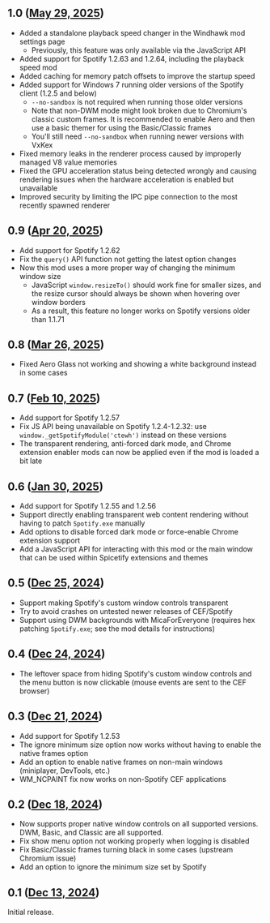 ## 1.0 ([May 29, 2025](https://github.com/ramensoftware/windhawk-mods/blob/363a9ab160fe2975c2fc1a7c359b488bbd43cc88/mods/cef-titlebar-enabler-universal.wh.cpp))

* Added a standalone playback speed changer in the Windhawk mod settings page
  * Previously, this feature was only available via the JavaScript API
* Added support for Spotify 1.2.63 and 1.2.64, including the playback speed mod
* Added caching for memory patch offsets to improve the startup speed
* Added support for Windows 7 running older versions of the Spotify client (1.2.5 and below)
  * `--no-sandbox` is not required when running those older versions
  * Note that non-DWM mode might look broken due to Chromium's classic custom frames. It is recommended to enable Aero and then use a basic themer for using the Basic/Classic frames
  * You'll still need `--no-sandbox` when running newer versions with VxKex
* Fixed memory leaks in the renderer process caused by improperly managed V8 value memories
* Fixed the GPU acceleration status being detected wrongly and causing rendering issues when the hardware acceleration is enabled but unavailable
* Improved security by limiting the IPC pipe connection to the most recently spawned renderer

## 0.9 ([Apr 20, 2025](https://github.com/ramensoftware/windhawk-mods/blob/1d248fdd4964e037fc00cb9799cd5fb55fe92f77/mods/cef-titlebar-enabler-universal.wh.cpp))

* Add support for Spotify 1.2.62
* Fix the `query()` API function not getting the latest option changes
* Now this mod uses a more proper way of changing the minimum window size
  * JavaScript `window.resizeTo()` should work fine for smaller sizes, and the resize cursor should always be shown when hovering over window borders
  * As a result, this feature no longer works on Spotify versions older than 1.1.71

## 0.8 ([Mar 26, 2025](https://github.com/ramensoftware/windhawk-mods/blob/e3cf3ac434db56bfb98c39e23f2215a8c4106600/mods/cef-titlebar-enabler-universal.wh.cpp))

* Fixed Aero Glass not working and showing a white background instead in some cases

## 0.7 ([Feb 10, 2025](https://github.com/ramensoftware/windhawk-mods/blob/da2e72abc1f05e34d0737578eb8fcc8a17780a59/mods/cef-titlebar-enabler-universal.wh.cpp))

* Add support for Spotify 1.2.57
* Fix JS API being unavailable on Spotify 1.2.4-1.2.32: use `window._getSpotifyModule('ctewh')` instead on these versions
* The transparent rendering, anti-forced dark mode, and Chrome extension enabler mods can now be applied even if the mod is loaded a bit late

## 0.6 ([Jan 30, 2025](https://github.com/ramensoftware/windhawk-mods/blob/1a126cbd6d9e3d268ccfe23eb3a5774acb456102/mods/cef-titlebar-enabler-universal.wh.cpp))

* Add support for Spotify 1.2.55 and 1.2.56
* Support directly enabling transparent web content rendering without having to patch `Spotify.exe` manually
* Add options to disable forced dark mode or force-enable Chrome extension support
* Add a JavaScript API for interacting with this mod or the main window that can be used within Spicetify extensions and themes

## 0.5 ([Dec 25, 2024](https://github.com/ramensoftware/windhawk-mods/blob/d25beeb3c894c97d36c4fe7b52e67a3505ad78e2/mods/cef-titlebar-enabler-universal.wh.cpp))

* Support making Spotify's custom window controls transparent
* Try to avoid crashes on untested newer releases of CEF/Spotify
* Support using DWM backgrounds with MicaForEveryone (requires hex patching `Spotify.exe`; see the mod details for instructions)

## 0.4 ([Dec 24, 2024](https://github.com/ramensoftware/windhawk-mods/blob/b8b4b7aaa97eae0a573b4cde7bcd95b869448bd9/mods/cef-titlebar-enabler-universal.wh.cpp))

* The leftover space from hiding Spotify's custom window controls and the menu button is now clickable (mouse events are sent to the CEF browser)

## 0.3 ([Dec 21, 2024](https://github.com/ramensoftware/windhawk-mods/blob/e1dedbdcf972be80fa02d122d7379f9ca91e7582/mods/cef-titlebar-enabler-universal.wh.cpp))

* Add support for Spotify 1.2.53
* The ignore minimum size option now works without having to enable the native frames option
* Add an option to enable native frames on non-main windows (miniplayer, DevTools, etc.)
* WM_NCPAINT fix now works on non-Spotify CEF applications

## 0.2 ([Dec 18, 2024](https://github.com/ramensoftware/windhawk-mods/blob/d9e7075dc68171e319427778e094cf9945dbe4a9/mods/cef-titlebar-enabler-universal.wh.cpp))

* Now supports proper native window controls on all supported versions. DWM, Basic, and Classic are all supported.
* Fix show menu option not working properly when logging is disabled
* Fix Basic/Classic frames turning black in some cases (upstream Chromium issue)
* Add an option to ignore the minimum size set by Spotify

## 0.1 ([Dec 13, 2024](https://github.com/ramensoftware/windhawk-mods/blob/1c42a261bb552580949476c51ff569b15070ad6e/mods/cef-titlebar-enabler-universal.wh.cpp))

Initial release.

